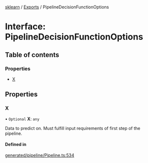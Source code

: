 [sklearn](../readme.md) / [Exports](../modules.md) / PipelineDecisionFunctionOptions

# Interface: PipelineDecisionFunctionOptions

## Table of contents

### Properties

- [X](PipelineDecisionFunctionOptions.md#x)

## Properties

### X

• `Optional` **X**: `any`

Data to predict on. Must fulfill input requirements of first step of the pipeline.

#### Defined in

[generated/pipeline/Pipeline.ts:534](https://github.com/transitive-bullshit/scikit-learn-ts/blob/367336a/packages/sklearn/src/generated/pipeline/Pipeline.ts#L534)
